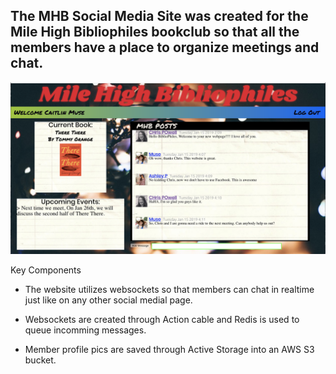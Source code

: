## The MHB Social Media Site was created for the Mile High Bibliophiles bookclub so that all the members have a place to organize meetings and chat.

![Alt text](./app/assets/images/hg.png?raw=true)

Key Components

  * The website utilizes websockets so that members can chat in realtime just like on any other social medial page.
  
  * Websockets are created through Action cable and Redis is used to queue incomming messages.
  
  * Member profile pics are saved through Active Storage into an AWS S3 bucket.

